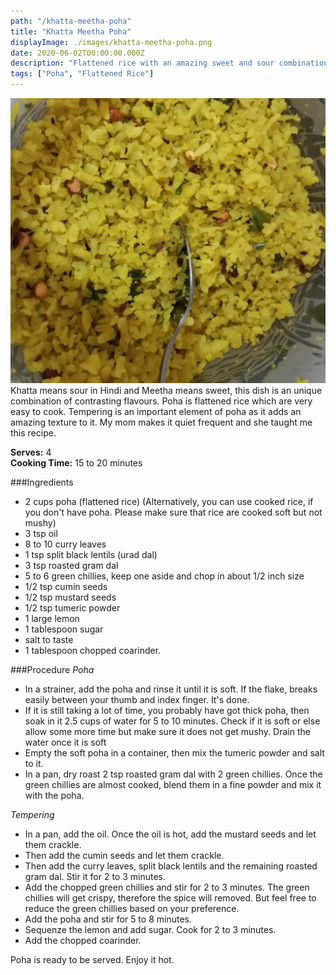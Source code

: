 ```yaml
---
path: "/khatta-meetha-poha"
title: "Khatta Meetha Poha"
displayImage: ./images/khatta-meetha-poha.png
date: 2020-06-02T00:00:00.000Z
description: "Flattened rice with an amazing sweet and sour combination. Perfect for anyone who loves to enjoy contrasting flavours."
tags: ["Poha", "Flattened Rice"]
---
```


![Khatta Meetha Poha](./images/khatta-meetha-poha.png) 
Khatta means sour in Hindi and Meetha means sweet, this dish is an unique combination of contrasting flavours. Poha is flattened rice which are very easy to cook. Tempering is an important element of poha as it adds an amazing texture to it. My mom makes it quiet frequent and she taught me this recipe. 

**Serves:** 4\
**Cooking Time:** 15 to 20 minutes

###Ingredients
- 2 cups poha (flattened rice) (Alternatively, you can use cooked rice, if you don't have poha. Please make sure that rice are cooked soft but not mushy)
- 3 tsp oil
- 8 to 10 curry leaves
- 1 tsp split black lentils (urad dal)
- 3 tsp roasted gram dal
- 5 to 6 green chillies, keep one aside and chop in about 1/2 inch size
- 1/2 tsp cumin seeds
- 1/2 tsp mustard seeds
- 1/2 tsp tumeric powder
- 1 large lemon
- 1 tablespoon sugar
- salt to taste
- 1 tablespoon chopped coarinder.

###Procedure
*Poha*
- In a strainer, add the poha and rinse it until it is soft. If the flake, breaks easily between your thumb and index finger. It's done. 
- If it is still taking a lot of time, you probably have got thick poha, then soak in it 2.5 cups of water for 5 to 10 minutes. Check if it is soft or else allow some more time but make sure it does not get mushy. Drain the water once it is soft
- Empty the soft poha in a container, then mix the tumeric powder and salt to it.
- In a pan, dry roast 2 tsp roasted gram dal with 2 green chillies. Once the green chillies are almost cooked, blend them in a fine powder and mix it with the poha.

*Tempering*
- In a pan, add the oil. Once the oil is hot, add the mustard seeds and let them crackle. 
- Then add the cumin seeds and let them crackle.
- Then add the curry leaves, split black lentils and the remaining roasted gram dal. Stir it for 2 to 3 minutes.
- Add the chopped green chillies and stir for 2 to 3 minutes. The green chillies will get crispy, therefore the spice will removed. But feel free to reduce the green chillies based on your preference. 
- Add the poha and stir for 5 to 8 minutes. 
- Sequenze the lemon and add sugar. Cook for 2 to 3 minutes. 
- Add the chopped coarinder. 

Poha is ready to be served. Enjoy it hot. 